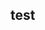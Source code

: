 <!--META {"title":"cats","updateDate":1523729707638,"createDate":1523729707638,"tags":[]} -->
## test